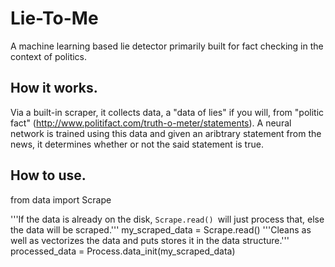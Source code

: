 # Lie-To-Me
A machine learning based lie detector primarily built for fact checking in the context of politics.

## How it works.
Via a built-in scraper, it collects data, a "data of lies" if you will, from "politic fact" (http://www.politifact.com/truth-o-meter/statements). 
A neural network is trained using this data and given an aribtrary statement from the news, it determines whether or not the said statement is true.

## How to use.
from data import Scrape

'''If the data is already on the disk, `Scrape.read() `will just process that, else the data will be scraped.'''
my_scraped_data = Scrape.read() 
'''Cleans as well as vectorizes the data and puts stores it in the data structure.'''
processed_data = Process.data_init(my_scraped_data) 
